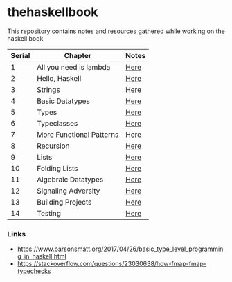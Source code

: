 # thehaskellbook
This repository contains notes and resources gathered while working on the haskell book

| Serial | Chapter | Notes |
|----- | ------ | ----- |
|1| All you need is lambda | [Here](./Chapter-01-Lambda-Calculus/Chapter-01-Notes.pdf) | 
|2| Hello, Haskell | [Here](./Chapter-02-Hello-Haskell/Chapter-02-Notes.pdf)|
|3| Strings | [Here](./Chapter-03-Strings/Chapter-03-Notes.pdf)| 
|4| Basic Datatypes | [Here](./Chapter-04-Basic-Datatypes/Chapter-04-Basic-data-types-Notes.pdf)|
|5| Types | [Here](./Chapter-05-Types/Chapter-05-Types-Notes.pdf)|
|6| Typeclasses | [Here](./Chapter-06-Typeclasses/Chapter-06-Typeclasses-Notes.pdf)|
|7| More Functional Patterns|[Here](./Chapter-07-More-Functional-Patterns/Chapter-07-More-Functional-Patterns-Notes.pdf) |
|8| Recursion|[Here](./Chapter-08-Recursion/Chapter-08-Recursion-Notes.pdf)|
|9| Lists | [Here](./Chapter-09-Lists/Chapter-09-Lists-Notes.pdf)| 
|10| Folding Lists | [Here](./Chapter-10-Folding-Lists/Chapter-10-Folding-Lists-Notes.pdf)|
|11| Algebraic Datatypes | [Here](./Chapter-11-Algebraic-Datatypes/Chapter-11-Algebraic-Datatypes-Notes.pdf)|
|12| Signaling Adversity | [Here](./Chapter-12-Signaling-Adversity/Chapter-12-Signaling-Adversity.pdf)|
|13| Building Projects | [Here](./Chapter-13-Building-Projects/Chapter-13-Building-Projects.pdf)| 
|14| Testing | [Here](./Chapter-14-Testing/Chapter-14-Testing-Notes.pdf) |
### Links

* https://www.parsonsmatt.org/2017/04/26/basic_type_level_programming_in_haskell.html
* https://stackoverflow.com/questions/23030638/how-fmap-fmap-typechecks
